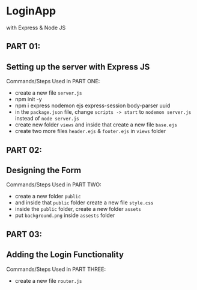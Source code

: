 # LoginApp
with Express &amp; Node JS

## PART 01:

Setting up the server with Express JS
--------------------------------------

Commands/Steps Used in PART ONE:

+ create a new file `server.js`
+ npm init -y
+ npm i express nodemon ejs express-session body-parser uuid
+ in the `package.json` file, change `scripts -> start` to `nodemon server.js` instead of `node server.js`
+ create new folder `views` and inside that create a new file `base.ejs`
+ create two more files `header.ejs` & `footer.ejs` in `views` folder

## PART 02:

Designing the Form
--------------------------------------

Commands/Steps Used in PART TWO:

+ create a new folder `public`
+ and inside that `public` folder create a new file `style.css`
+ inside the `public` folder, create a new folder `assets`
+ put `background.png` inside `assests` folder

## PART 03:

Adding the Login Functionality
--------------------------------------

Commands/Steps Used in PART THREE:

+ create a new file `router.js`